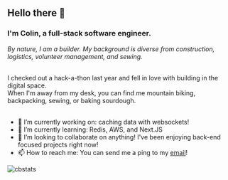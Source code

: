 ## Hello there 👋
### I'm Colin, a full-stack software engineer.
_By nature, I am a builder.  My background is diverse from construction, logistics, volunteer management, and sewing._

<br>
I checked out a hack-a-thon last year and fell in love with building in the digital space. <br>
When I'm away from my desk, you can find me mountain biking, backpacking, sewing, or baking sourdough.  <br>


<br>

- 🔭 I’m currently working on: caching data with websockets!
- 🌱 I’m currently learning: Redis, AWS, and Next.JS
- 👯 I’m looking to collaborate on anything!  I've been enjoying back-end focused projects right now!
- 📫 How to reach me: You can send me a ping to my [email](mailto:colin@cbassett.dev)!




![cbstats](https://github-readme-stats.vercel.app/api?username=ccbass)


<!--
**ccbass/ccbass** is a ✨ _special_ ✨ repository because its `README.md` (this file) appears on your GitHub profile.

Here are some ideas to get you started:

- 🔭 I’m currently working on ...
- 🌱 I’m currently learning ...
- 👯 I’m looking to collaborate on ...
- 🤔 I’m looking for help with ...
- 💬 Ask me about ...
- 📫 How to reach me: ...
- 😄 Pronouns: ...
- ⚡ Fun fact: ...
-->
